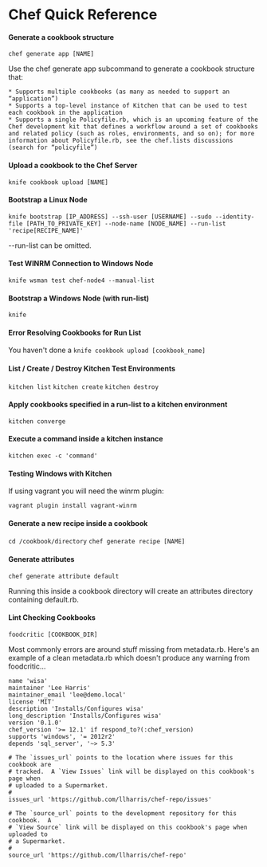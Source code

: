 # Chef Quick Reference

#### Generate a cookbook structure

`chef generate app [NAME]`

Use the chef generate app subcommand to generate a cookbook structure that:

    * Supports multiple cookbooks (as many as needed to support an “application”)
    * Supports a top-level instance of Kitchen that can be used to test each cookbook in the application
    * Supports a single Policyfile.rb, which is an upcoming feature of the Chef development kit that defines a workflow around a set of cookbooks and related policy (such as roles, environments, and so on); for more information about Policyfile.rb, see the chef.lists discussions (search for “policyfile”)

#### Upload a cookbook to the Chef Server

`knife cookbook upload [NAME]`

#### Bootstrap a Linux Node

`knife bootstrap [IP_ADDRESS] --ssh-user [USERNAME] --sudo --identity-file [PATH_TO_PRIVATE_KEY] --node-name [NODE_NAME] --run-list 'recipe[RECIPE_NAME]'`

--run-list can be omitted.

#### Test WINRM Connection to Windows Node

`knife wsman test chef-node4 --manual-list`

#### Bootstrap a Windows Node (with run-list)

`knife` 

#### Error Resolving Cookbooks for Run List

You haven't done a `knife cookbook upload [cookbook_name]`

#### List / Create / Destroy Kitchen Test Environments

`kitchen list`
`kitchen create`
`kitchen destroy`

#### Apply cookbooks specified in a run-list to a kitchen environment

`kitchen converge`

#### Execute a command inside a kitchen instance

`kitchen exec -c 'command'`

#### Testing Windows with Kitchen

If using vagrant you will need the winrm plugin:

`vagrant plugin install vagrant-winrm`

#### Generate a new recipe inside a cookbook

`cd /cookbook/directory`
`chef generate recipe [NAME]`

#### Generate attributes

`chef generate attribute default`

Running this inside a cookbook directory will create an attributes directory containing default.rb.

#### Lint Checking Cookbooks

`foodcritic [COOKBOOK_DIR]`

Most commonly errors are around stuff missing from metadata.rb. Here's an example of a clean metadata.rb which doesn't produce any warning from foodcritic...

```
name 'wisa'
maintainer 'Lee Harris'
maintainer_email 'lee@demo.local'
license 'MIT'
description 'Installs/Configures wisa'
long_description 'Installs/Configures wisa'
version '0.1.0'
chef_version '>= 12.1' if respond_to?(:chef_version)
supports 'windows', '= 2012r2'
depends 'sql_server', '~> 5.3'

# The `issues_url` points to the location where issues for this cookbook are
# tracked.  A `View Issues` link will be displayed on this cookbook's page when
# uploaded to a Supermarket.
#
issues_url 'https://github.com/llharris/chef-repo/issues'

# The `source_url` points to the development repository for this cookbook.  A
# `View Source` link will be displayed on this cookbook's page when uploaded to
# a Supermarket.
#
source_url 'https://github.com/llharris/chef-repo'
```
